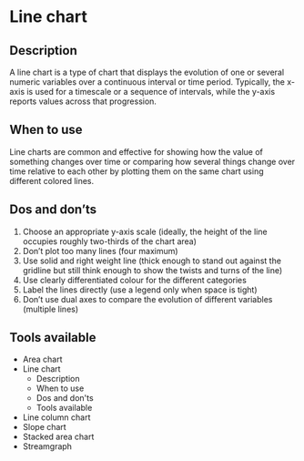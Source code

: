 <!---
Line - Change over time content
-->

<!--- Line icon assets/img/change_over_time/line_icon.svg --->
# Line chart

## Description

A line chart is a type of chart that displays the evolution of one or several numeric variables over a continuous interval or time period. Typically, the x-axis is used for a timescale or a sequence of intervals, while the y-axis reports values across that progression.

## When to use

Line charts are common and effective for showing how the value of something changes over time or comparing how several things change over time relative to each other by plotting them on the same chart using different colored lines. 

## Dos and don’ts <!--- assets/img/change_over_time/line_dosdonts_X.svg --->

1. Choose an appropriate y-axis scale (ideally, the height of the line occupies roughly two-thirds of the chart area)
2. Don’t plot too many lines (four maximum)
3. Use solid and right weight line (thick enough to stand out against the gridline but still think enough to show the twists and turns of the line)
4. Use clearly differentiated colour for the different categories
5. Label the lines directly (use a legend only when space is tight)
6. Don’t use dual axes to compare the evolution of different variables (multiple lines)



## Tools available
<!--- Buttons with link to the different tools --->


<!---
Side bar 
-->
- Area chart
- Line chart
    - Description
    - When to use
    - Dos and don'ts
    - Tools available
- Line column chart
- Slope chart
- Stacked area chart
- Streamgraph
